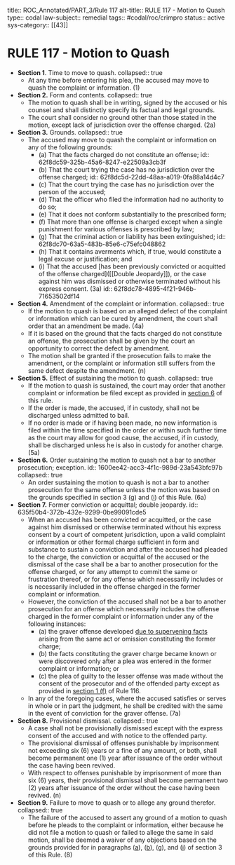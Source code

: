 title:: ROC_Annotated/PART_3/Rule 117
alt-title:: RULE 117 - Motion to Quash
type:: codal
law-subject:: remedial
tags:: #codal/roc/crimpro
status:: active
sys-category:: [[43]]

# RULE 117 - Motion to Quash
- **Section  1**. Time to move to quash.
  collapsed:: true
	- At any time before entering his plea, the accused may move to quash the complaint or information. (1)
- **Section  2.** Form and contents.
  collapsed:: true
	- The motion to quash shall be in writing, signed by the accused or his counsel and shall distinctly specify its factual and legal grounds.
	- The court shall consider no ground other than those stated in the motion, except lack of jurisdiction over the offense charged. (2a)
- **Section  3.** Grounds.
  collapsed:: true
	- The accused may move to quash the complaint or information on any of the following grounds:
		- (a) That the facts charged do not constitute an offense;
		  id:: 62f8dc59-325b-45a6-8247-e22509a3cb3f
		- (b) That the court trying the case has no jurisdiction over the offense charged;
		  id:: 62f8dc5d-22dd-48aa-a019-0fa88a14d4c7
		- (c) That the court trying the case has no jurisdiction over the person of the accused;
		- (d) That the officer who filed the information had no authority to do so;
		- (e) That it does not conform substantially to the prescribed form;
		- (f) That more than one offense is charged except when a single punishment for various offenses is prescribed by law;
		- (g) That the criminal action or liability has been extinguished;
		  id:: 62f8dc70-63a5-483b-85e6-c75efc048862
		- (h) That it contains averments which, if true, would constitute a legal excuse or justification; and
		- (i) That the accused [has been previously convicted or acquitted of the offense charged]([[Double Jeopardy]]), or the case against him was dismissed or otherwise terminated without his express consent. (3a)
		  id:: 62f8dc78-4895-4f21-946b-71653502df14
- **Section  4.** Amendment of the complaint or information.
  collapsed:: true
	- If the motion to quash is based on an alleged defect of the complaint or information which can be cured by amendment, the court shall order that an amendment be made. (4a)
	- If it is based on the ground that the facts charged do not constitute an offense, the prosecution shall be given by the court an opportunity to correct the defect by amendment.
	- The motion shall be granted if the prosecution fails to make the amendment, or the complaint or information still suffers from the same defect despite the amendment. (n)
- **Section  5.** Effect of sustaining the motion to quash.
  collapsed:: true
	- If the motion to quash is sustained, the court may order that another complaint or information be filed except as provided in [section 6](((1600ee42-acc3-4f1c-989d-23a543bfc97b))) of this rule.
	- If the order is made, the accused, if in custody, shall not be discharged unless admitted to bail.
	- If no order is made or if having been made, no new information is filed within the time specified in the order or within such further time as the court may allow for good cause, the accused, if in custody, shall be discharged unless he is also in custody for another charge. (5a)
- **Section  6.** Order sustaining the motion to quash not a bar to another prosecution; exception.
  id:: 1600ee42-acc3-4f1c-989d-23a543bfc97b
  collapsed:: true
	- An order sustaining the motion to quash is not a bar to another prosecution for the same offense unless the motion was based on the grounds specified in section 3 ([g](((62f8dc70-63a5-483b-85e6-c75efc048862)))) and ([i](((62f8dc78-4895-4f21-946b-71653502df14)))) of this Rule. (6a)
- **Section  7.** Former conviction or acquittal; double jeopardy.
  id:: 635f50b4-372b-432e-9299-0be99091cde5
	- When an accused has been convicted or acquitted, or the case against him dismissed or otherwise terminated without his express consent by a court of competent jurisdiction, upon a valid complaint or information or other formal charge sufficient in form and substance to sustain a conviction and after the accused had pleaded to the charge, the conviction or acquittal of the accused or the dismissal of the case shall be a bar to another prosecution for the offense charged, or for any attempt to commit the same or frustration thereof, or for any offense which necessarily includes or is necessarily included in the offense charged in the former complaint or information.
	- However, the conviction of the accused shall not be a bar to another prosecution for an offense which necessarily includes the offense charged in the former complaint or information under any of the following instances:
		- (a) the graver offense developed [due to supervening facts](((62f137eb-4ac6-4cd5-8d54-615ffb2728f2))) arising from the same act or omission constituting the former charge;
		- (b) the facts constituting the graver charge became known or were discovered only after a plea was entered in the former complaint or information; or
		- (c) the plea of guilty to the lesser offense was made without the consent of the prosecutor and of the offended party except as provided in [section 1 (f)](((62f8d932-30b3-4ab2-913d-3fd4725d3227))) of Rule 116.
	- In any of the foregoing cases, where the accused satisfies or serves in whole or in part the judgment, he shall be credited with the same in the event of conviction for the graver offense. (7a)
- **Section  8.** Provisional dismissal.
  collapsed:: true
	- A case shall not be provisionally dismissed except with the express consent of the accused and with notice to the offended party.
	- The provisional dismissal of offenses punishable by imprisonment not exceeding six (6) years or a fine of any amount, or both, shall become permanent one (1) year after issuance of the order without the case having been revived.
	- With respect to offenses punishable by imprisonment of more than six (6) years, their provisional dismissal shall become permanent two (2) years after issuance of the order without the case having been revived. (n)
- **Section  9.** Failure to move to quash or to allege any ground therefor.
  collapsed:: true
	- The failure of the accused to assert any ground of a motion to quash before he pleads to the complaint or information, either because he did not file a motion to quash or failed to allege the same in said motion, shall be deemed a waiver of any objections based on the grounds provided for in paragraphs ([a](((62f8dc59-325b-45a6-8247-e22509a3cb3f)))), ([b](((62f8dc5d-22dd-48aa-a019-0fa88a14d4c7)))), ([g](((62f8dc70-63a5-483b-85e6-c75efc048862)))), and ([i](((62f8dc78-4895-4f21-946b-71653502df14)))) of section 3 of this Rule. (8)